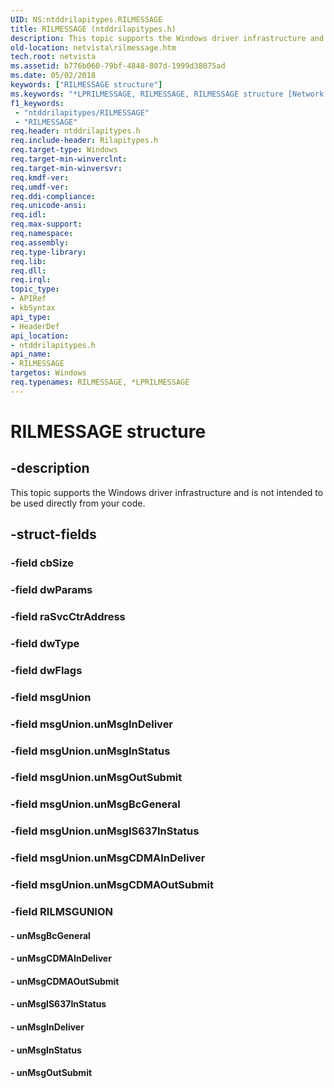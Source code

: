 ```yaml
---
UID: NS:ntddrilapitypes.RILMESSAGE
title: RILMESSAGE (ntddrilapitypes.h)
description: This topic supports the Windows driver infrastructure and is not intended to be used directly from your code.
old-location: netvista\rilmessage.htm
tech.root: netvista
ms.assetid: b776b060-79bf-4848-807d-1999d38075ad
ms.date: 05/02/2018
keywords: ["RILMESSAGE structure"]
ms.keywords: "*LPRILMESSAGE, RILMESSAGE, RILMESSAGE structure [Network Drivers Starting with Windows Vista], netvista.rilmessage, ntddrilapitypes/RILMESSAGE"
f1_keywords:
 - "ntddrilapitypes/RILMESSAGE"
 - "RILMESSAGE"
req.header: ntddrilapitypes.h
req.include-header: Rilapitypes.h
req.target-type: Windows
req.target-min-winverclnt: 
req.target-min-winversvr: 
req.kmdf-ver: 
req.umdf-ver: 
req.ddi-compliance: 
req.unicode-ansi: 
req.idl: 
req.max-support: 
req.namespace: 
req.assembly: 
req.type-library: 
req.lib: 
req.dll: 
req.irql: 
topic_type:
- APIRef
- kbSyntax
api_type:
- HeaderDef
api_location:
- ntddrilapitypes.h
api_name:
- RILMESSAGE
targetos: Windows
req.typenames: RILMESSAGE, *LPRILMESSAGE
---
```


# RILMESSAGE structure


## -description


This topic supports the Windows driver infrastructure and is not intended to be used directly from your code.


## -struct-fields




### -field cbSize


### -field dwParams


### -field raSvcCtrAddress


### -field dwType


### -field dwFlags


### -field msgUnion


### -field msgUnion.unMsgInDeliver

 


### -field msgUnion.unMsgInStatus

 


### -field msgUnion.unMsgOutSubmit

 


### -field msgUnion.unMsgBcGeneral

 


### -field msgUnion.unMsgIS637InStatus

 


### -field msgUnion.unMsgCDMAInDeliver

 


### -field msgUnion.unMsgCDMAOutSubmit

 


### -field RILMSGUNION


#### - unMsgBcGeneral


#### - unMsgCDMAInDeliver


#### - unMsgCDMAOutSubmit


#### - unMsgIS637InStatus


#### - unMsgInDeliver


#### - unMsgInStatus


#### - unMsgOutSubmit

